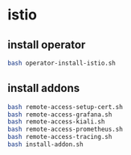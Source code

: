 # istio

## install operator

```bash
bash operator-install-istio.sh
```

## install addons

```bash
bash remote-access-setup-cert.sh
bash remote-access-grafana.sh
bash remote-access-kiali.sh
bash remote-access-prometheus.sh
bash remote-access-tracing.sh
bash install-addon.sh
```
